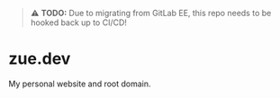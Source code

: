 > ⚠️ **TODO:** Due to migrating from GitLab EE, this repo needs to be hooked back up to CI/CD!

# zue.dev

My personal website and root domain.
